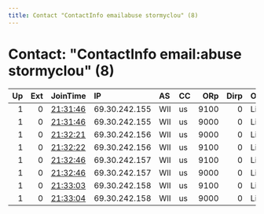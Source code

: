 ```yaml
---
title: Contact "ContactInfo emailabuse stormyclou" (8)
---
```


# Contact: "ContactInfo email:abuse stormyclou" (8)

|   Up |   Ext | JoinTime                                                                                              | IP            | AS   | CC   |   ORp |   Dirp | OS    | Version   | Nickname       |   eFamMembers |
|-----:|------:|:------------------------------------------------------------------------------------------------------|:--------------|:-----|:-----|------:|-------:|:------|:----------|:---------------|--------------:|
|    1 |     0 | [21:31:46](https://nusenu.github.io/OrNetStats/w/relay/6FFBF52ACB71934CC5754DB3A8880E85E2781F0D.html) | 69.30.242.155 | WII  | us   |  9100 |      0 | Linux | 0.4.6.8   | StormyCloudInc |            34 |
|    1 |     0 | [21:31:46](https://nusenu.github.io/OrNetStats/w/relay/F3F863A2121E54CF5C455E9CAECD114DA46FAD5D.html) | 69.30.242.155 | WII  | us   |  9000 |      0 | Linux | 0.4.6.8   | StormyCloudInc |            34 |
|    1 |     0 | [21:32:21](https://nusenu.github.io/OrNetStats/w/relay/1D0CCED2128CAA9B9D8C3D71A08F192BBA91120C.html) | 69.30.242.156 | WII  | us   |  9000 |      0 | Linux | 0.4.6.8   | StormyCloudInc |            34 |
|    1 |     0 | [21:32:22](https://nusenu.github.io/OrNetStats/w/relay/6E914A73D403856F78A7413647681BF7B7FD5B4F.html) | 69.30.242.156 | WII  | us   |  9100 |      0 | Linux | 0.4.6.8   | StormyCloudInc |            34 |
|    1 |     0 | [21:32:46](https://nusenu.github.io/OrNetStats/w/relay/2F10EF06BA3712840C4FB986ED0E9AFEC1A0C74E.html) | 69.30.242.157 | WII  | us   |  9100 |      0 | Linux | 0.4.6.8   | StormyCloudInc |            34 |
|    1 |     0 | [21:32:46](https://nusenu.github.io/OrNetStats/w/relay/B7A30CCCEB768AED08A8E2BBF3327CC12091D5B5.html) | 69.30.242.157 | WII  | us   |  9000 |      0 | Linux | 0.4.6.8   | StormyCloudInc |            34 |
|    1 |     0 | [21:33:03](https://nusenu.github.io/OrNetStats/w/relay/6CEB64F6C655B7394A7A2C6175D17FAC3387D79B.html) | 69.30.242.158 | WII  | us   |  9100 |      0 | Linux | 0.4.6.8   | StormyCloudInc |            34 |
|    1 |     0 | [21:33:04](https://nusenu.github.io/OrNetStats/w/relay/C6BDE87671B6594AF2A66964CAD519844503B793.html) | 69.30.242.158 | WII  | us   |  9000 |      0 | Linux | 0.4.6.8   | StormyCloudInc |            34 |
